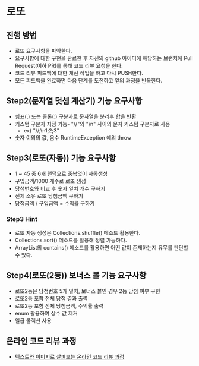 # 로또
## 진행 방법
* 로또 요구사항을 파악한다.
* 요구사항에 대한 구현을 완료한 후 자신의 github 아이디에 해당하는 브랜치에 Pull Request(이하 PR)를 통해 코드 리뷰 요청을 한다.
* 코드 리뷰 피드백에 대한 개선 작업을 하고 다시 PUSH한다.
* 모든 피드백을 완료하면 다음 단계를 도전하고 앞의 과정을 반복한다.

## Step2(문자열 덧셈 계산기) 기능 요구사항
* 쉼표(,) 또는 콜론(:) 구분자로 문자열을 분리후 합을 반환
* 커스텀 구분자 지정 가능- "//"와 "\n" 사이의 문자 커스텀 구분자로 사용
  * ex) "//;\n1;2;3"
* 숫자 이외의 값, 음수 RuntimeException 예외 throw
 
## Step3(로또(자동)) 기능 요구사항
* 1 ~ 45 중 6개 랜덤으로 중복없이 자동생성
* 구입금액/1000 개수로 로또 생성
* 당첨번호와 비교 후 숫자 일치 개수 구하기
* 전체 소유 로또 당첨금액 구하기
* 당첨금액 / 구입금액 = 수익률 구하기

### Step3 Hint
* 로또 자동 생성은 Collections.shuffle() 메소드 활용한다.
* Collections.sort() 메소드를 활용해 정렬 가능하다.
* ArrayList의 contains() 메소드를 활용하면 어떤 값이 존재하는지 유무를 판단할 수 있다.

## Step4(로또(2등)) 보너스 볼 기능 요구사항
* 로또2등은 당첨번호 5개 일치, 보너스 볼인 경우 2등 당첨 여부 구현
* 로또2등 포함 전체 당첨 결과 출력
* 로또2등 포함 전체 당첨금액, 수익률 출력
* enum 활용하여 상수 값 제거
* 일급 콜렉션 사용

## 온라인 코드 리뷰 과정
* [텍스트와 이미지로 살펴보는 온라인 코드 리뷰 과정](https://github.com/next-step/nextstep-docs/tree/master/codereview)